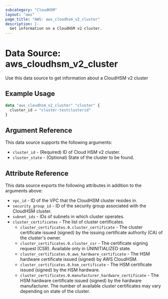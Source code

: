 ```yaml
---
subcategory: "CloudHSM"
layout: "aws"
page_title: "AWS: aws_cloudhsm_v2_cluster"
description: |-
  Get information on a CloudHSM v2 cluster.
---
```


# Data Source: aws_cloudhsm_v2_cluster

Use this data source to get information about a CloudHSM v2 cluster

## Example Usage

```terraform
data "aws_cloudhsm_v2_cluster" "cluster" {
  cluster_id = "cluster-testclusterid"
}
```

## Argument Reference

This data source supports the following arguments:

* `cluster_id` - (Required) ID of Cloud HSM v2 cluster.
* `cluster_state` - (Optional) State of the cluster to be found.

## Attribute Reference

This data source exports the following attributes in addition to the arguments above:

* `vpc_id` - ID of the VPC that the CloudHSM cluster resides in.
* `security_group_id` - ID of the security group associated with the CloudHSM cluster.
* `subnet_ids` - IDs of subnets in which cluster operates.
* `cluster_certificates` - The list of cluster certificates.
    * `cluster_certificates.0.cluster_certificate` - The cluster certificate issued (signed) by the issuing certificate authority (CA) of the cluster's owner.
    * `cluster_certificates.0.cluster_csr` - The certificate signing request (CSR). Available only in UNINITIALIZED state.
    * `cluster_certificates.0.aws_hardware_certificate` - The HSM hardware certificate issued (signed) by AWS CloudHSM.
    * `cluster_certificates.0.hsm_certificate` - The HSM certificate issued (signed) by the HSM hardware.
    * `cluster_certificates.0.manufacturer_hardware_certificate` - The HSM hardware certificate issued (signed) by the hardware manufacturer.
The number of available cluster certificates may vary depending on state of the cluster.
